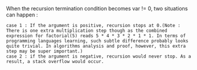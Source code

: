 When the recursion termination condition becomes var != 0, two situations can happen :

    case 1 : If the argument is positive, recursion stops at 0.(Note : There is one extra multiplication step though as the combined expression for factorial(5) reads 5 * 4 * 3 * 2 * 1 * 1. In terms of programming languages learning, such subtle difference probably looks quite trivial. In algorithms analysis and proof, however, this extra step may be super important.)
    case 2 : if the argument is negative, recursion would never stop. As a result, a stack overflow would occur.
